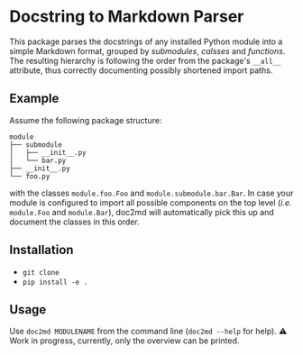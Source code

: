 # Docstring to Markdown Parser

This package parses the docstrings of any installed Python module
into a simple Markdown format, grouped by
_submodules_, _calsses_ and _functions_.
The resulting hierarchy is following the order from the
package's `__all__` attribute, thus correctly documenting possibly shortened
import paths.

## Example
Assume the following package structure:
```
module
├── submodule
│   ├── __init__.py
│   └── bar.py
├── __init__.py
└── foo.py
```
with the classes `module.foo.Foo` and `module.submodule.bar.Bar`.
In case your module is configured to import all possible components on the top level
(_i.e._ `module.Foo` and `module.Bar`),
doc2md will automatically pick this up and document the classes in this order.


## Installation
* `git clone`
* `pip install -e .`

## Usage
Use `doc2md MODULENAME` from the command line (`doc2md --help` for help).
:warning: Work in progress, currently, only the overview can be printed.
